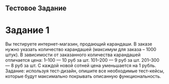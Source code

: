 ## Тестовое Задание

# Задание 1 
Вы тестируете интернет-магазин, продающий карандаши. 
В заказе нужно указать количество карандашей (максимум для заказа – 1000 штук). В зависимости от заказанного количества 
карандашей отличается цена:
1–100 — 10 руб за шт.
101–200 — 9 руб за шт.
201–300 — 8 руб за шт.
С каждой новой сотней цена уменьшается на 1 рубль. Задание: используя тест-дизайн, опишите
все необходимые тест-кейсы, которые будут максимально покрывать описанную
функциональность.
